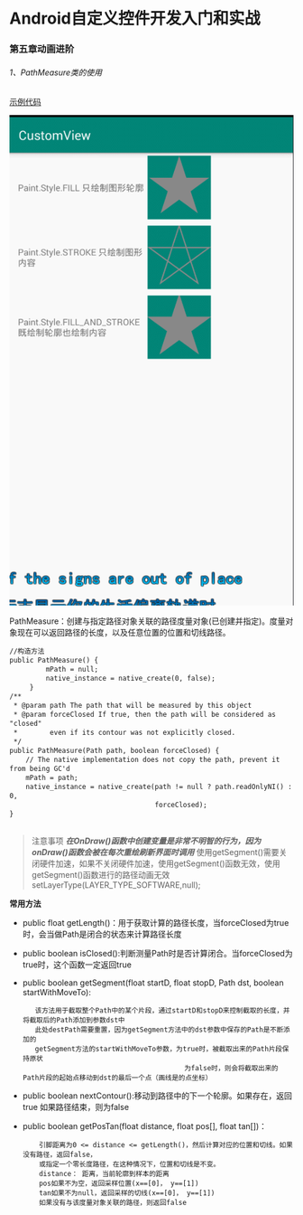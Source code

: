 # Android自定义控件开发入门和实战
### 第五章动画进阶
###### 1、PathMeasure类的使用
[示例代码](../fly/rotate/com/animator/AnimatorPathMeasureExample.java)

![示例Gif图片](../../../../images/AnimatorPathMeasureExample01.gif)

 PathMeasure：创建与指定路径对象关联的路径度量对象(已创建并指定)。度量对象现在可以返回路径的长度，以及任意位置的位置和切线路径。
```
//构造方法
public PathMeasure() {
         mPath = null;
         native_instance = native_create(0, false);
     }
/**
 * @param path The path that will be measured by this object
 * @param forceClosed If true, then the path will be considered as "closed"
 *        even if its contour was not explicitly closed.
 */
public PathMeasure(Path path, boolean forceClosed) {
    // The native implementation does not copy the path, prevent it from being GC'd
    mPath = path;
    native_instance = native_create(path != null ? path.readOnlyNI() : 0,
                                    forceClosed);
}
     
```

> 注意事项
> ***在OnDraw()函数中创建变量是非常不明智的行为，因为onDraw()函数会被在每次重绘刷新界面时调用***
>  使用getSegment()需要关闭硬件加速，如果不关闭硬件加速，使用getSegment()函数无效，使用getSegment()函数进行的路径动画无效
>         setLayerType(LAYER_TYPE_SOFTWARE,null);

**常用方法**
* public float getLength()：用于获取计算的路径长度，当forceClosed为true时，会当做Path是闭合的状态来计算路径长度
* public boolean isClosed():判断测量Path时是否计算闭合。当forceClosed为true时，这个函数一定返回true
* public boolean getSegment(float startD, float stopD, Path dst, boolean startWithMoveTo):

         该方法用于截取整个Path中的某个片段，通过startD和stopD来控制截取的长度，并将截取后的Path添加到参数dst中
         此处destPath需要重置，因为getSegment方法中的dst参数中保存的Path是不断添加的
         getSegment方法的startWithMoveTo参数，为true时，被截取出来的Path片段保持原状
                                              为false时，则会将截取出来的Path片段的起始点移动到dst的最后一个点（画线是的点坐标）
* public boolean nextContour():移动到路径中的下一个轮廓。如果存在，返回true 如果路径结束，则为false
* public boolean getPosTan(float distance, float pos[], float tan[])：

          引脚距离为0 <= distance <= getLength()，然后计算对应的位置和切线。如果没有路径，返回false，
          或指定一个零长度路径，在这种情况下，位置和切线是不变。
          distance： 距离，当前轮廓到样本的距离
          pos如果不为空，返回采样位置(x==[0]， y==[1])
          tan如果不为null，返回采样的切线(x==[0]， y==[1])
          如果没有与该度量对象关联的路径，则返回false

